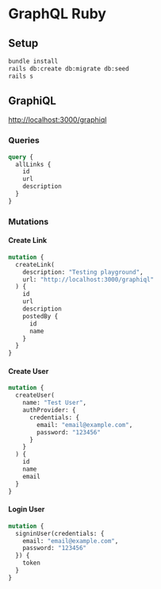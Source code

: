 # GraphQL Ruby

## Setup

```bash
bundle install
rails db:create db:migrate db:seed
rails s
```  

## GraphiQL
  
[http://localhost:3000/graphiql](http://localhost:3000/graphiql)

### Queries

```graphql
query {
  allLinks {
    id
    url
    description
  }
}
```

### Mutations

#### Create Link

```graphql
mutation {
  createLink(
    description: "Testing playground",
    url: "http://localhost:3000/graphiql"
  ) {
    id
    url
    description
    postedBy {
      id
      name
    }
  }
}
```

#### Create User

```graphql
mutation {
  createUser(
    name: "Test User",
    authProvider: {
      credentials: {
        email: "email@example.com",
        password: "123456"
      }
  	}
  ) {
    id
    name
    email
  }
}
```

#### Login User

```graphql
mutation {
  signinUser(credentials: {
    email: "email@example.com",
  	password: "123456"
  }) {
    token
  }
}
```
